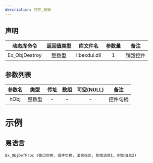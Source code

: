 ```yaml
---
description: 控件_销毁
---
```





## 声明

|  动态库命令   | 返回值类型 |   库文件名   | 参数量 |   备注   |
| :-----------: | :--------: | :----------: | :----: | :------: |
| Ex_ObjDestroy |   整数型   | libexdui.dll |   1    | 销毁控件 |

## 参数列表

| 参数名 |  类型  | 传址 | 数组 | 可空(NULL) |   备注   |
| :----: | :----: | :--: | :--: | :--------: | :------: |
|  hObj  | 整数型 |  -   |  -   |     -      | 控件句柄 |


# 示例

## 易语言

```
Ex_ObjDefProc (窗口句柄, 组件句柄, 消息标识, 附加消息1, 附加消息2)

```

